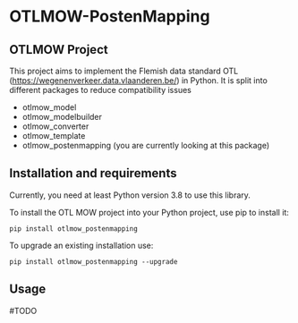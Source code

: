 # OTLMOW-PostenMapping
## OTLMOW Project 
This project aims to implement the Flemish data standard OTL (https://wegenenverkeer.data.vlaanderen.be/) in Python.
It is split into different packages to reduce compatibility issues
- otlmow_model
- otlmow_modelbuilder
- otlmow_converter 
- otlmow_template
- otlmow_postenmapping (you are currently looking at this package)


## Installation and requirements
Currently, you need at least Python version 3.8 to use this library.

To install the OTL MOW project into your Python project, use pip to install it:
``` 
pip install otlmow_postenmapping
```
To upgrade an existing installation use:
``` 
pip install otlmow_postenmapping --upgrade
```

## Usage
#TODO